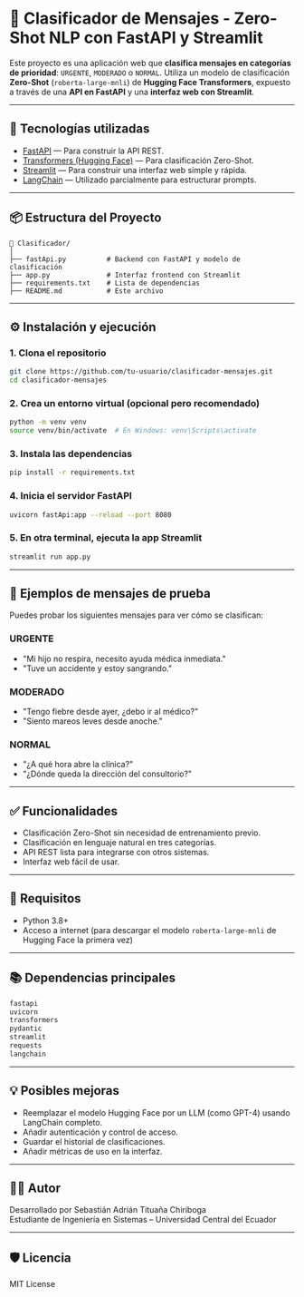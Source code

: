 # 🧠 Clasificador de Mensajes - Zero-Shot NLP con FastAPI y Streamlit

Este proyecto es una aplicación web que **clasifica mensajes en categorías de prioridad**: `URGENTE`, `MODERADO` o `NORMAL`. Utiliza un modelo de clasificación **Zero-Shot** (`roberta-large-mnli`) de **Hugging Face Transformers**, expuesto a través de una **API en FastAPI** y una **interfaz web con Streamlit**.

---

## 🚀 Tecnologías utilizadas

- [FastAPI](https://fastapi.tiangolo.com/) — Para construir la API REST.
- [Transformers (Hugging Face)](https://huggingface.co/transformers/) — Para clasificación Zero-Shot.
- [Streamlit](https://streamlit.io/) — Para construir una interfaz web simple y rápida.
- [LangChain](https://www.langchain.com/) — Utilizado parcialmente para estructurar prompts.

---

## 📦 Estructura del Proyecto

```
📁 Clasificador/
│
├── fastApi.py          # Backend con FastAPI y modelo de clasificación
├── app.py              # Interfaz frontend con Streamlit
├── requirements.txt    # Lista de dependencias
├── README.md           # Este archivo
```

---

## ⚙️ Instalación y ejecución

### 1. Clona el repositorio

```bash
git clone https://github.com/tu-usuario/clasificador-mensajes.git
cd clasificador-mensajes
```

### 2. Crea un entorno virtual (opcional pero recomendado)

```bash
python -m venv venv
source venv/bin/activate  # En Windows: venv\Scripts\activate
```

### 3. Instala las dependencias

```bash
pip install -r requirements.txt
```

### 4. Inicia el servidor FastAPI

```bash
uvicorn fastApi:app --reload --port 8080
```

### 5. En otra terminal, ejecuta la app Streamlit

```bash
streamlit run app.py
```

---

## 📝 Ejemplos de mensajes de prueba

Puedes probar los siguientes mensajes para ver cómo se clasifican:

### URGENTE

- "Mi hijo no respira, necesito ayuda médica inmediata."
- "Tuve un accidente y estoy sangrando."

### MODERADO

- "Tengo fiebre desde ayer, ¿debo ir al médico?"
- "Siento mareos leves desde anoche."

### NORMAL

- "¿A qué hora abre la clínica?"
- "¿Dónde queda la dirección del consultorio?"

---

## ✅ Funcionalidades

- Clasificación Zero-Shot sin necesidad de entrenamiento previo.
- Clasificación en lenguaje natural en tres categorías.
- API REST lista para integrarse con otros sistemas.
- Interfaz web fácil de usar.

---

## 📌 Requisitos

- Python 3.8+
- Acceso a internet (para descargar el modelo `roberta-large-mnli` de Hugging Face la primera vez)

---

## 📚 Dependencias principales

```txt
fastapi
uvicorn
transformers
pydantic
streamlit
requests
langchain
```

---

## 💡 Posibles mejoras

- Reemplazar el modelo Hugging Face por un LLM (como GPT-4) usando LangChain completo.
- Añadir autenticación y control de acceso.
- Guardar el historial de clasificaciones.
- Añadir métricas de uso en la interfaz.

---

## 🧑‍💻 Autor

Desarrollado por Sebastián Adrián Tituaña Chiriboga\
Estudiante de Ingeniería en Sistemas – Universidad Central del Ecuador

---

## 🛡️ Licencia

MIT License
